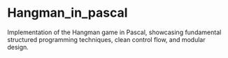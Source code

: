 # Hangman_in_pascal
Implementation of the Hangman game in Pascal, showcasing fundamental structured programming techniques, clean control flow, and modular design.
